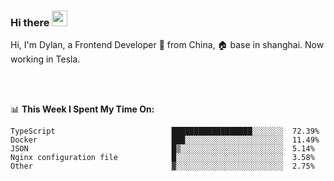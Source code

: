 ### Hi there <img src="https://media.giphy.com/media/hvRJCLFzcasrR4ia7z/giphy.gif" width="25px">

<!-- ![visitors](https://visitor-badge.glitch.me/badge?page_id=dislfyer.dislfyer) -->

Hi, I'm Dylan, a Frontend Developer 🚀 from China, 🏠 base in shanghai. Now working in Tesla.

<br/>
<br/>

📊 **This Week I Spent My Time On:**


<!--START_SECTION:waka-->

```text
TypeScript                          ██████████████████░░░░░░░  72.39%
Docker                              ███░░░░░░░░░░░░░░░░░░░░░░  11.49%
JSON                                █▒░░░░░░░░░░░░░░░░░░░░░░░  5.14%
Nginx configuration file            █░░░░░░░░░░░░░░░░░░░░░░░░  3.58%
Other                               ▓░░░░░░░░░░░░░░░░░░░░░░░░  2.75%
```

<!--END_SECTION:waka-->

<!--
**About Me:**
 -->
